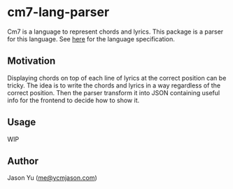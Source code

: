 # cm7-lang-parser

Cm7 is a language to represent chords and lyrics. This package is a parser for this language. See [here](docs/spec.md) for the language specification.

## Motivation
Displaying chords on top of each line of lyrics at the correct position can be tricky. The idea is to write the chords and lyrics in a way regardless of the correct position. Then the parser transform it into JSON containing useful info for the frontend to decide how to show it.

## Usage

WIP

## Author

Jason Yu (me@ycmjason.com)
